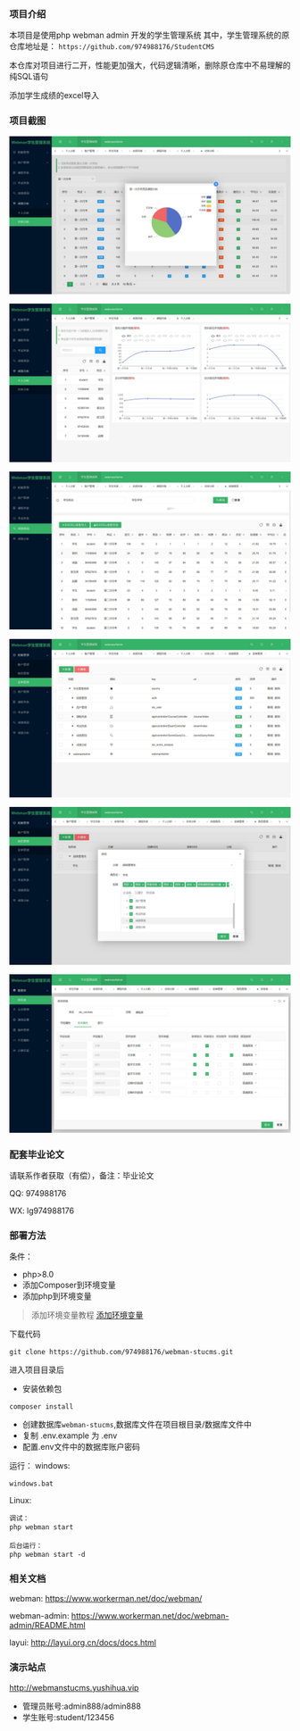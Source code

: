 ### 项目介绍
本项目是使用php webman admin 开发的学生管理系统
其中，学生管理系统的原仓库地址是：
`
https://github.com/974988176/StudentCMS
`

本仓库对项目进行二开，性能更加强大，代码逻辑清晰，删除原仓库中不易理解的纯SQL语句

添加学生成绩的excel导入

### 项目截图

![总体分析](https://github.com/974988176/webman-stucms/blob/master/snapshots/score-all.jpg?raw=true)

![个人分析](https://github.com/974988176/webman-stucms/blob/master/snapshots/person-analyze.jpg?raw=true)

![成绩查询](https://github.com/974988176/webman-stucms/blob/master/snapshots/score-query.jpg?raw=true)

![菜单管理](https://github.com/974988176/webman-stucms/blob/master/snapshots/menu-manage.jpg?raw=true)

![权限管理](https://github.com/974988176/webman-stucms/blob/master/snapshots/permission-manage.jpg?raw=true)


![代码生成](https://github.com/974988176/webman-stucms/blob/master/snapshots/code-gen.jpg?raw=true)


### 配套毕业论文
请联系作者获取（有偿），备注：毕业论文

QQ: 974988176

WX: lg974988176

### 部署方法
条件：
- php>8.0
- 添加Composer到环境变量
- 添加php到环境变量
> 添加环境变量教程 [添加环境变量](https://jingyan.baidu.com/article/47a29f24610740c0142399ea.html)

下载代码
```
git clone https://github.com/974988176/webman-stucms.git
```
进入项目目录后
- 安装依赖包
```
composer install
```

- 创建数据库`webman-stucms`,数据库文件在项目根目录/数据库文件中
- 复制 .env.example 为 .env
- 配置.env文件中的数据库账户密码

运行：
windows:
```
windows.bat
```

Linux:
```
调试：
php webman start

后台运行：
php webman start -d
```

### 相关文档
webman:
https://www.workerman.net/doc/webman/

webman-admin:
https://www.workerman.net/doc/webman-admin/README.html

layui:
http://layui.org.cn/docs/docs.html


### 演示站点
http://webmanstucms.yushihua.vip

- 管理员账号:admin888/admin888
- 学生账号:student/123456
